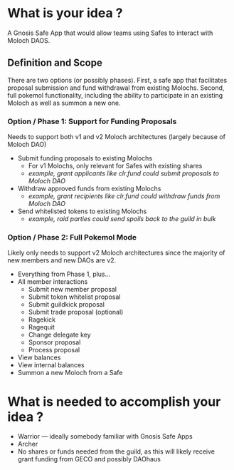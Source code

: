 # What is your idea ?

A Gnosis Safe App that would allow teams using Safes to interact with Moloch DAOS.

## Definition and Scope

There are two options (or possibly phases). First, a safe app that facilitates proposal submission and fund withdrawal from existing Molochs. Second, full pokemol functionality, including the ability to participate in an existing Moloch as well as summon a new one.

### Option / Phase 1: Support for Funding Proposals
Needs to support both v1 and v2 Moloch architectures (largely because of Moloch DAO)
- Submit funding proposals to existing Molochs
  - For v1 Molochs, only relevant for Safes with existing shares
  - *example, grant applicants like clr.fund could submit proposals to Moloch DAO*
- Withdraw approved funds from existing Molochs
  - *example, grant recipients like clr.fund could withdraw funds from Moloch DAO*
- Send whitelisted tokens to existing Molochs
  - *example, raid parties could send spoils back to the guild in bulk*

### Option / Phase 2: Full Pokemol Mode
Likely only needs to support v2 Moloch architectures since the majority of new members and new DAOs are v2.
- Everything from Phase 1, plus...
- All member interactions
  - Submit new member proposal
  - Submit token whitelist proposal
  - Submit guildkick proposal
  - Submit trade proposal (optional)
  - Ragekick
  - Ragequit
  - Change delegate key
  - Sponsor proposal
  - Process proposal
- View balances
- View internal balances
- Summon a new Moloch from a Safe

# What is needed to accomplish your idea ?

- Warrior &mdash; ideally somebody familiar with Gnosis Safe Apps
- Archer
- No shares or funds needed from the guild, as this will likely receive grant funding from GECO and possibly DAOhaus
